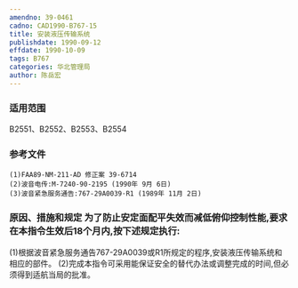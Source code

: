 ```yaml
---
amendno: 39-0461
cadno: CAD1990-B767-15
title: 安装液压传输系统
publishdate: 1990-09-12
effdate: 1990-10-09
tags: B767
categories: 华北管理局
author: 陈岳宏
---
```


### 适用范围 
B2551、B2552、B2553、B2554

<!--more-->
### 参考文件
    (1)FAA89-NM-211-AD 修正案 39-6714 
    (2)波音电传:M-7240-90-2195 (1990年 9月 6日) 
    (3)波音紧急服务通告:767-29A0039·R1 (1989年 11月 2日) 

### 原因、措施和规定     为了防止安定面配平失效而减低俯仰控制性能,要求在本指令生效后18个月内,按下述规定执行: 
(1)根据波音紧急服务通告767-29A0039或R1所规定的程序,安装液压传输系统和相应的部件。 
    (2)完成本指令可采用能保证安全的替代办法或调整完成的时间,但必须得到适航当局的批准。

